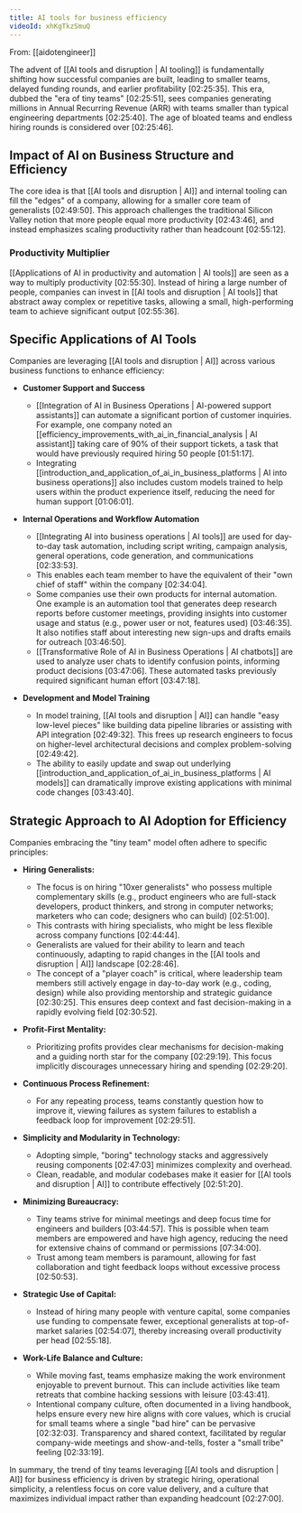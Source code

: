 ```yaml
---
title: AI tools for business efficiency
videoId: xhKgTkzSmuQ
---
```


From: [[aidotengineer]] <br/> 

The advent of [[AI tools and disruption | AI tooling]] is fundamentally shifting how successful companies are built, leading to smaller teams, delayed funding rounds, and earlier profitability [02:25:35]. This era, dubbed the "era of tiny teams" [02:25:51], sees companies generating millions in Annual Recurring Revenue (ARR) with teams smaller than typical engineering departments [02:25:40]. The age of bloated teams and endless hiring rounds is considered over [02:25:46].

## Impact of AI on Business Structure and Efficiency

The core idea is that [[AI tools and disruption | AI]] and internal tooling can fill the "edges" of a company, allowing for a smaller core team of generalists [02:49:50]. This approach challenges the traditional Silicon Valley notion that more people equal more productivity [02:43:46], and instead emphasizes scaling productivity rather than headcount [02:55:12].

### Productivity Multiplier
[[Applications of AI in productivity and automation | AI tools]] are seen as a way to multiply productivity [02:55:30]. Instead of hiring a large number of people, companies can invest in [[AI tools and disruption | AI tools]] that abstract away complex or repetitive tasks, allowing a small, high-performing team to achieve significant output [02:55:36].

## Specific Applications of AI Tools

Companies are leveraging [[AI tools and disruption | AI]] across various business functions to enhance efficiency:

*   **Customer Support and Success**
    *   [[Integration of AI in Business Operations | AI-powered support assistants]] can automate a significant portion of customer inquiries. For example, one company noted an [[efficiency_improvements_with_ai_in_financial_analysis | AI assistant]] taking care of 90% of their support tickets, a task that would have previously required hiring 50 people [01:51:17].
    *   Integrating [[introduction_and_application_of_ai_in_business_platforms | AI into business operations]] also includes custom models trained to help users within the product experience itself, reducing the need for human support [01:06:01].

*   **Internal Operations and Workflow Automation**
    *   [[Integrating AI into business operations | AI tools]] are used for day-to-day task automation, including script writing, campaign analysis, general operations, code generation, and communications [02:33:53].
    *   This enables each team member to have the equivalent of their "own chief of staff" within the company [02:34:04].
    *   Some companies use their own products for internal automation. One example is an automation tool that generates deep research reports before customer meetings, providing insights into customer usage and status (e.g., power user or not, features used) [03:46:35]. It also notifies staff about interesting new sign-ups and drafts emails for outreach [03:46:50].
    *   [[Transformative Role of AI in Business Operations | AI chatbots]] are used to analyze user chats to identify confusion points, informing product decisions [03:47:06]. These automated tasks previously required significant human effort [03:47:18].

*   **Development and Model Training**
    *   In model training, [[AI tools and disruption | AI]] can handle "easy low-level pieces" like building data pipeline libraries or assisting with API integration [02:49:32]. This frees up research engineers to focus on higher-level architectural decisions and complex problem-solving [02:49:42].
    *   The ability to easily update and swap out underlying [[introduction_and_application_of_ai_in_business_platforms | AI models]] can dramatically improve existing applications with minimal code changes [03:43:40].

## Strategic Approach to AI Adoption for Efficiency

Companies embracing the "tiny team" model often adhere to specific principles:

*   **Hiring Generalists:**
    *   The focus is on hiring "10xer generalists" who possess multiple complementary skills (e.g., product engineers who are full-stack developers, product thinkers, and strong in computer networks; marketers who can code; designers who can build) [02:51:00].
    *   This contrasts with hiring specialists, who might be less flexible across company functions [02:44:44].
    *   Generalists are valued for their ability to learn and teach continuously, adapting to rapid changes in the [[AI tools and disruption | AI]] landscape [02:28:46].
    *   The concept of a "player coach" is critical, where leadership team members still actively engage in day-to-day work (e.g., coding, design) while also providing mentorship and strategic guidance [02:30:25]. This ensures deep context and fast decision-making in a rapidly evolving field [02:30:52].

*   **Profit-First Mentality:**
    *   Prioritizing profits provides clear mechanisms for decision-making and a guiding north star for the company [02:29:19]. This focus implicitly discourages unnecessary hiring and spending [02:29:20].

*   **Continuous Process Refinement:**
    *   For any repeating process, teams constantly question how to improve it, viewing failures as system failures to establish a feedback loop for improvement [02:29:51].

*   **Simplicity and Modularity in Technology:**
    *   Adopting simple, "boring" technology stacks and aggressively reusing components [02:47:03] minimizes complexity and overhead.
    *   Clean, readable, and modular codebases make it easier for [[AI tools and disruption | AI]] to contribute effectively [02:51:20].

*   **Minimizing Bureaucracy:**
    *   Tiny teams strive for minimal meetings and deep focus time for engineers and builders [03:44:57]. This is possible when team members are empowered and have high agency, reducing the need for extensive chains of command or permissions [07:34:00].
    *   Trust among team members is paramount, allowing for fast collaboration and tight feedback loops without excessive process [02:50:53].

*   **Strategic Use of Capital:**
    *   Instead of hiring many people with venture capital, some companies use funding to compensate fewer, exceptional generalists at top-of-market salaries [02:54:07], thereby increasing overall productivity per head [02:55:18].

*   **Work-Life Balance and Culture:**
    *   While moving fast, teams emphasize making the work environment enjoyable to prevent burnout. This can include activities like team retreats that combine hacking sessions with leisure [03:43:41].
    *   Intentional company culture, often documented in a living handbook, helps ensure every new hire aligns with core values, which is crucial for small teams where a single "bad hire" can be pervasive [02:32:03]. Transparency and shared context, facilitated by regular company-wide meetings and show-and-tells, foster a "small tribe" feeling [02:33:19].

In summary, the trend of tiny teams leveraging [[AI tools and disruption | AI]] for business efficiency is driven by strategic hiring, operational simplicity, a relentless focus on core value delivery, and a culture that maximizes individual impact rather than expanding headcount [02:27:00].